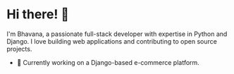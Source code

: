 # Hi there! 👋

I'm Bhavana, a passionate full-stack developer with expertise in Python and Django. I love building web applications and contributing to open source projects.

- 🔭 Currently working on a Django-based e-commerce platform.

